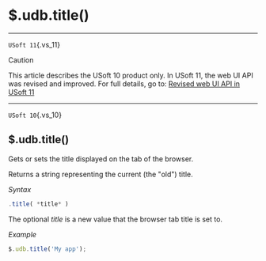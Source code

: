 # $.udb.title()



----

`USoft 11`{.vs_11}

> [!CAUTION]
> This article describes the USoft 10 product only.
> In USoft 11, the web UI API was revised and improved. For full details, go to:
> [Revised web UI API in USoft 11](/docs/Web%20and%20app%20UIs/UDB%20udb/Revised%20web%20UI%20API%20in%20USoft%2011.md)

----

`USoft 10`{.vs_10}

## **$.udb.title()**

Gets or sets the title displayed on the tab of the browser.

Returns a string representing the current (the "old") title.

*Syntax*

```js
.title( *title* )
```

The optional *title* is a new value that the browser tab title is set to.

*Example*

```js
$.udb.title('My app');
```

 